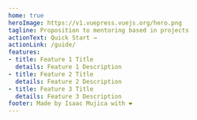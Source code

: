 ```yaml
---
home: true
heroImage: https://v1.vuepress.vuejs.org/hero.png
tagline: Proposition to mentoring based in projects
actionText: Quick Start →
actionLink: /guide/
features:
- title: Feature 1 Title
  details: Feature 1 Description
- title: Feature 2 Title
  details: Feature 2 Description
- title: Feature 3 Title
  details: Feature 3 Description
footer: Made by Isaac Mujica with ❤️
---
```

